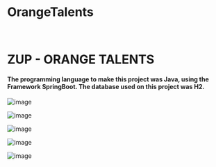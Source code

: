 # OrangeTalents

<br>

<div>
 
<h1>ZUP - ORANGE TALENTS</h1>
  
<h4>The programming language to make this project was Java, using the Framework SpringBoot. 
  The database used on this project was H2.</h4>

![image](https://user-images.githubusercontent.com/64970716/116399114-f3dfe300-a7fe-11eb-9126-5fc74241b6b7.png)

![image](https://user-images.githubusercontent.com/64970716/116398882-a9f6fd00-a7fe-11eb-9b59-18ab0f999d18.png)

![image](https://user-images.githubusercontent.com/64970716/116399080-e62a5d80-a7fe-11eb-8afc-0ce0f68c138b.png)

![image](https://user-images.githubusercontent.com/64970716/116399422-4ae5b800-a7ff-11eb-97ce-2e2cdffc1da8.png)

![image](https://user-images.githubusercontent.com/64970716/116399883-c7789680-a7ff-11eb-81e1-1e0da6aa0351.png)

</div>
